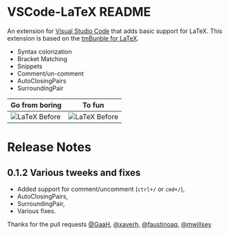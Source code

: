 # VSCode-LaTeX README

An extension for [Visual Studio Code](https://code.visualstudio.com) that adds basic support for LaTeX.  This extension is based on the [tmBunble for LaTeX](https://github.com/textmate/latex.tmbundle).

- Syntax colorization
- Bracket Matching
- Snippets
- Comment/un-comment
- AutoClosingPairs  
- SurroundingPair


Go from boring | To fun
---------------|--------
![LaTeX Before](images/LaTeX-before.png)| ![LaTeX Before](images/LaTeX-after.png)

# Release Notes

## 0.1.2 Various tweeks and fixes
- Added support for comment/uncomment (`ctrl+/` or `cmd+/`),
- AutoClosingPairs,  
- SurroundingPair,
- Various fixes.

Thanks for the pull requests [@GaaH](https://github.com/GaaH]), [@xaverh](https://github.com/xaverh), [@faustinoaq](https://github.com/faustinoaq), [@mwillsey](https://github.com/mwillsey)
